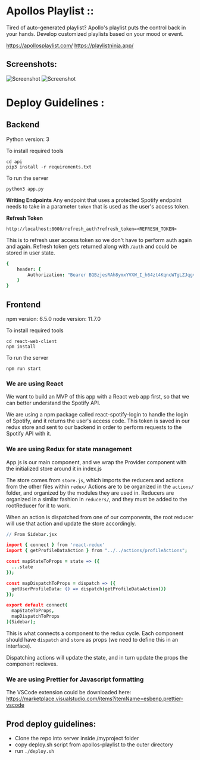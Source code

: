 # Apollos Playlist ::

Tired of auto-generated playlist? Apollo's playlist puts the control back in your hands. Develop customized playlists based on your mood or event.

https://apollosplaylist.com/
https://playlistninja.app/

## Screenshots:

![Screenshot](https://raw.githubusercontent.com/shashanoid/ApollosPlaylist/master/Screenshots/new.png)
![Screenshot](https://raw.githubusercontent.com/shashanoid/ApollosPlaylist/master/Screenshots/ninja.png)

# Deploy Guidelines :

## Backend

Python version: 3

To install required tools

```
cd api
pip3 install -r requirements.txt
```

To run the server

```
python3 app.py
```

**Writing Endpoints**
Any endpoint that uses a protected Spotify endpoint needs to take in a parameter `token` that
is used as the user's access token.

**Refresh Token**

`http://localhost:8000/refresh_auth?refresh_token=<REFRESH_TOKEN>`

This is to refresh user access token so we don't have to perform auth again and again.
Refresh token gets returned along with `/auth` and could be stored in user state.

```coffee
{
    header: {
        Authorization: "Bearer BQBzjesRAh8ymxYVXW_I_h64zt4KqncWTgLZJqgvkN0AgwaIBFIDdYNYwxhA-mF36i7wj95y19azz2USXGNcIFkF6IZqJ2VRIhDT3GxOQOGBDgL07VH5Rvee0l2FvmzP7zC_mcqheYrshbQxndqaqRm63xxs3-8Fmlzozf1J_mkCuO0FtQ"
    }
}
```

## Frontend

npm version: 6.5.0
node version: 11.7.0

To install required tools

```
cd react-web-client
npm install
```

To run the server

```
npm run start
```

### We are using React

We want to build an MVP of this app with a React web app first, so that we can better understand the Spotify API.

We are using a npm package called react-spotify-login to handle the login of Spotify, and it returns the user's access code.
This token is saved in our redux store and sent to our backend in order to perform requests to the Spotify API with it.

### We are using Redux for state management

App.js is our main component, and we wrap the Provider component with the initialized store around it in index.js

The store comes from `store.js`, which imports the reducers and actions from the other files within `redux/`
Actions are to be organized in the `actions/` folder, and organized by the modules they are used in.
Reducers are organized in a similar fashion in `reducers/`, and they must be added to the rootReducer for it to work.

When an action is dispatched from one of our components, the root reducer will use that action and update the store accordingly.

```coffee
// From Sidebar.jsx

import { connect } from 'react-redux'
import { getProfileDataAction } from "../../actions/profileActions";

const mapStateToProps = state => ({
  ...state
});

const mapDispatchToProps = dispatch => ({
  getUserProfileData: () => dispatch(getProfileDataAction())
});

export default connect(
  mapStateToProps,
  mapDispatchToProps
)(Sidebar);
```

This is what connects a component to the redux cycle. Each component should have `dispatch` and `store` as props
(we need to define this in an interface).

Dispatching actions will update the state, and in turn update the props the component recieves.

### We are using Prettier for Javascript formatting

The VSCode extension could be downloaded here: https://marketplace.visualstudio.com/items?itemName=esbenp.prettier-vscode

## Prod deploy guidelines:

- Clone the repo into server inside /myproject folder
- copy deploy.sh script from apollos-playlist to the outer directory
- run `./deploy.sh`

